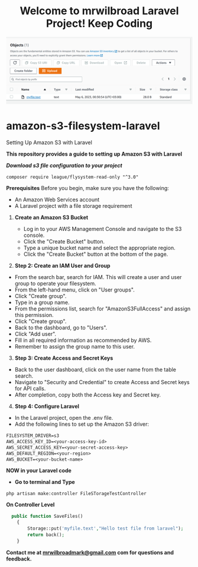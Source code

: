 <h1 align="center">Welcome to mrwilbroad Laravel Project! Keep Coding</h1>
<img src="https://github.com/mrwilbroad/quality-images/raw/main/Screenshot%20from%202023-05-06%2000-37-01.png"/ alt="mrwilbroad amazon demostration">


# amazon-s3-filesystem-laravel
Setting Up Amazon S3 with Laravel

**This repository provides a guide to setting up Amazon S3 with Laravel**


***Download s3 file configuration to your project***

```terminal
composer require league/flysystem-read-only "^3.0"
```
**Prerequisites**
Before you begin, make sure you have the following:
- An Amazon Web Services account
- A Laravel project with a file storage requirement


1. **Create an Amazon S3 Bucket**
   - Log in to your AWS Management Console and navigate to the S3 console.
   - Click the "Create Bucket" button.
   - Type a unique bucket name and select the appropriate region.
   - Click the "Create Bucket" button at the bottom of the page.
   
 2. **Step 2: Create an IAM User and Group**
- From the search bar, search for IAM. This will create a user and user group to operate your filesystem.
- From the left-hand menu, click on "User groups".
- Click "Create group".
- Type in a group name.
- From the permissions list, search for "AmazonS3FullAccess" and assign this permission.
- Click "Create group".
- Back to the dashboard, go to "Users".
- Click "Add user".
- Fill in all required information as recommended by AWS.
- Remember to assign the group name to this user.

3. **Step 3: Create Access and Secret Keys**
- Back to the user dashboard, click on the user name from the table search.
- Navigate to "Security and Credential" to create Access and Secret keys for API calls.
- After completion, copy both the Access key and Secret key.

4. **Step 4: Configure Laravel**
- In the Laravel project, open the .env file.
- Add the following lines to set up the Amazon S3 driver:

```env
FILESYSTEM_DRIVER=s3
AWS_ACCESS_KEY_ID=<your-access-key-id>
AWS_SECRET_ACCESS_KEY=<your-secret-access-key>
AWS_DEFAULT_REGION=<your-region>
AWS_BUCKET=<your-bucket-name>
```


**NOW in your Laravel code**
- **Go to terminal and Type**
```terminal
php artisan make:controller FileSTorageTestController
```

**On Controller Level**
```php
  public function SaveFiles()
    {
        Storage::put('myfile.text',"Hello test file from laravel");
        return back();
    }
```

**Contact me at mrwilbroadmark@gmail.com com for questions and feedback.**
